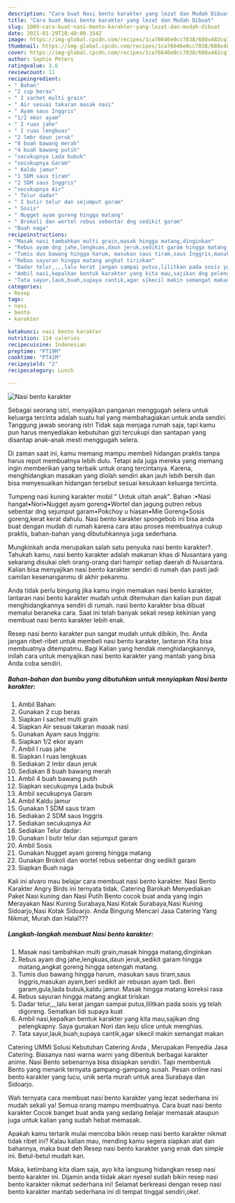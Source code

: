 ```yaml
---
description: "Cara buat Nasi bento karakter yang lezat dan Mudah Dibuat"
title: "Cara buat Nasi bento karakter yang lezat dan Mudah Dibuat"
slug: 1089-cara-buat-nasi-bento-karakter-yang-lezat-dan-mudah-dibuat
date: 2021-01-29T18:40:00.354Z
image: https://img-global.cpcdn.com/recipes/1ca76646e0cc7838/680x482cq70/nasi-bento-karakter-foto-resep-utama.jpg
thumbnail: https://img-global.cpcdn.com/recipes/1ca76646e0cc7838/680x482cq70/nasi-bento-karakter-foto-resep-utama.jpg
cover: https://img-global.cpcdn.com/recipes/1ca76646e0cc7838/680x482cq70/nasi-bento-karakter-foto-resep-utama.jpg
author: Sophie Peters
ratingvalue: 3.6
reviewcount: 11
recipeingredient:
- " Bahan"
- "2 cup beras"
- " I sachet multi grain"
- " Air sesuai takaran masak nasi"
- " Ayam saus Inggris"
- "1/2 ekor ayam"
- " I ruas jahe"
- " I ruas lengkuas"
- "2 lmbr daun jeruk"
- "8 buah bawang merah"
- "4 buah bawang putih"
- "secukupnya Lada bubuk"
- "secukupnya Garam"
- " Kaldu jamur"
- "1 SDM saus tiram"
- "2 SDM saus Inggris"
- "secukupnya Air"
- " Telur dadar"
- " I butir telur dan sejumput garam"
- " Sosis"
- " Nugget ayam goreng hingga matang"
- " Brokoli dan wortel rebus sebentar dng sedikit garam"
- "Buah naga"
recipeinstructions:
- "Masak nasi tambahkan multi grain,masak hingga matang,dinginkan"
- "Rebus ayam dng jahe,lengkuas,daun jeruk,sedikit garam hingga matang,angkat goreng hingga setengah matang."
- "Tumis duo bawang hingga harum, masukan saus tiram,saus Inggris,masukan ayam,beri sedikit air rebusan ayam tadi. Beri garam,gula,lada bubuk,kaldu jamur. Masak hingga matang koreksi rasa"
- "Rebus sayuran hingga matang angkat tiriskan"
- "Dadar telur,,,,lalu kerat jangan sampai putus,lilitkan pada sosis yg telah digoreng. Sematkan lidi supaya kuat"
- "Ambil nasi,kepalkan bentuk karakter yang kita mau,sajikan dng pelengkapny. Saya gunakan Nori dan keju slice untuk menghias."
- "Tata sayur,lauk,buah,supaya cantik,agar sikecil makin semangat makan"
categories:
- Resep
tags:
- nasi
- bento
- karakter

katakunci: nasi bento karakter 
nutrition: 114 calories
recipecuisine: Indonesian
preptime: "PT19M"
cooktime: "PT41M"
recipeyield: "2"
recipecategory: Lunch

---
```



![Nasi bento karakter](https://img-global.cpcdn.com/recipes/1ca76646e0cc7838/680x482cq70/nasi-bento-karakter-foto-resep-utama.jpg)

Sebagai seorang istri, menyajikan panganan menggugah selera untuk keluarga tercinta adalah suatu hal yang membahagiakan untuk anda sendiri. Tanggung jawab seorang istri Tidak saja menjaga rumah saja, tapi kamu pun harus menyediakan kebutuhan gizi tercukupi dan santapan yang disantap anak-anak mesti menggugah selera.

Di zaman  saat ini, kamu memang mampu membeli hidangan praktis tanpa harus repot membuatnya lebih dulu. Tetapi ada juga mereka yang memang ingin memberikan yang terbaik untuk orang tercintanya. Karena, menghidangkan masakan yang diolah sendiri akan jauh lebih bersih dan bisa menyesuaikan hidangan tersebut sesuai kesukaan keluarga tercinta. 

Tumpeng nasi kuning karakter mobil &#34; Untuk ultah anak&#34;. Bahan :•Nasi hangat•Nori•Nugget ayam goreng•Wortel dan jagung putren rebus sebentar dng sejumput garam•Pokchoy u hiasan•Mie Goreng•Sosis goreng,kerat kerat dahulu. Nasi bento karakter spongebob ini bisa anda buat dengan mudah di rumah karena cara atau proses membuatnya cukup praktis, bahan-bahan yang dibutuhkannya juga sederhana.

Mungkinkah anda merupakan salah satu penyuka nasi bento karakter?. Tahukah kamu, nasi bento karakter adalah makanan khas di Nusantara yang sekarang disukai oleh orang-orang dari hampir setiap daerah di Nusantara. Kalian bisa menyajikan nasi bento karakter sendiri di rumah dan pasti jadi camilan kesenanganmu di akhir pekanmu.

Anda tidak perlu bingung jika kamu ingin memakan nasi bento karakter, lantaran nasi bento karakter mudah untuk ditemukan dan kalian pun dapat menghidangkannya sendiri di rumah. nasi bento karakter bisa dibuat memalui beraneka cara. Saat ini telah banyak sekali resep kekinian yang membuat nasi bento karakter lebih enak.

Resep nasi bento karakter pun sangat mudah untuk dibikin, lho. Anda jangan ribet-ribet untuk membeli nasi bento karakter, lantaran Kita bisa membuatnya ditempatmu. Bagi Kalian yang hendak menghidangkannya, inilah cara untuk menyajikan nasi bento karakter yang mantab yang bisa Anda coba sendiri.

<!--inarticleads1-->

##### Bahan-bahan dan bumbu yang dibutuhkan untuk menyiapkan Nasi bento karakter:

1. Ambil  Bahan:
1. Gunakan 2 cup beras
1. Siapkan  I sachet multi grain
1. Siapkan  Air sesuai takaran masak nasi
1. Gunakan  Ayam saus Inggris:
1. Siapkan 1/2 ekor ayam
1. Ambil  I ruas jahe
1. Siapkan  I ruas lengkuas
1. Sediakan 2 lmbr daun jeruk
1. Sediakan 8 buah bawang merah
1. Ambil 4 buah bawang putih
1. Siapkan secukupnya Lada bubuk
1. Ambil secukupnya Garam
1. Ambil  Kaldu jamur
1. Gunakan 1 SDM saus tiram
1. Sediakan 2 SDM saus Inggris
1. Sediakan secukupnya Air
1. Sediakan  Telur dadar:
1. Gunakan  I butir telur dan sejumput garam
1. Ambil  Sosis
1. Gunakan  Nugget ayam goreng hingga matang
1. Gunakan  Brokoli dan wortel rebus sebentar dng sedikit garam
1. Siapkan Buah naga


Kali ini alvaro mau belajar cara membuat nasi bento karakter. Nasi Bento Karakter Angry Birds ini ternyata tidak. Catering Barokah Menyediakan Paket Nasi kuning dan Nasi Putih Bento cocok buat anda yang ingin Merayakan Nasi Kuning Surabaya,Nasi Kotak Surabaya,Nasi Kuning Sidoarjo,Nasi Kotak Sidoarjo. Anda Bingung Mencari Jasa Catering Yang Nikmat, Murah dan Halal??? 

<!--inarticleads2-->

##### Langkah-langkah membuat Nasi bento karakter:

1. Masak nasi tambahkan multi grain,masak hingga matang,dinginkan
1. Rebus ayam dng jahe,lengkuas,daun jeruk,sedikit garam hingga matang,angkat goreng hingga setengah matang.
1. Tumis duo bawang hingga harum, masukan saus tiram,saus Inggris,masukan ayam,beri sedikit air rebusan ayam tadi. Beri garam,gula,lada bubuk,kaldu jamur. Masak hingga matang koreksi rasa
1. Rebus sayuran hingga matang angkat tiriskan
1. Dadar telur,,,,lalu kerat jangan sampai putus,lilitkan pada sosis yg telah digoreng. Sematkan lidi supaya kuat
1. Ambil nasi,kepalkan bentuk karakter yang kita mau,sajikan dng pelengkapny. Saya gunakan Nori dan keju slice untuk menghias.
1. Tata sayur,lauk,buah,supaya cantik,agar sikecil makin semangat makan


Catering UMMI Solusi Kebutuhan Catering Anda , Merupakan Penyedia Jasa Catering. Biasanya nasi warna warni yang dibentuk berbagai karakter anime. Nasi Bento sebenarnya bisa disiapkan sendiri. Tapi membentuk Bento yang menarik ternyata gampang-gampang susah. Pesan online nasi bento karakter yang lucu, unik serta murah untuk area Surabaya dan Sidoarjo. 

Wah ternyata cara membuat nasi bento karakter yang lezat sederhana ini mudah sekali ya! Semua orang mampu membuatnya. Cara buat nasi bento karakter Cocok banget buat anda yang sedang belajar memasak ataupun juga untuk kalian yang sudah hebat memasak.

Apakah kamu tertarik mulai mencoba bikin resep nasi bento karakter nikmat tidak ribet ini? Kalau kalian mau, mending kamu segera siapkan alat dan bahannya, maka buat deh Resep nasi bento karakter yang enak dan simple ini. Betul-betul mudah kan. 

Maka, ketimbang kita diam saja, ayo kita langsung hidangkan resep nasi bento karakter ini. Dijamin anda tiidak akan nyesel sudah bikin resep nasi bento karakter nikmat sederhana ini! Selamat berkreasi dengan resep nasi bento karakter mantab sederhana ini di tempat tinggal sendiri,oke!.

